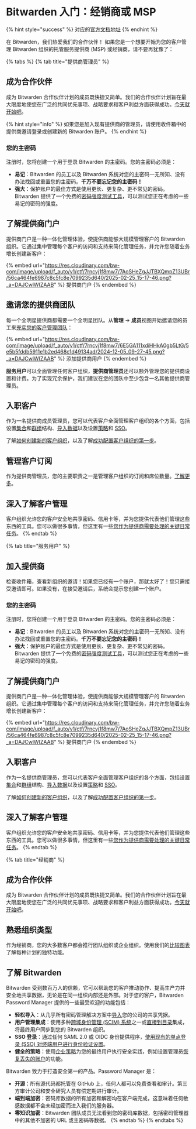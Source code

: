 # Bitwarden 入门：经销商或 MSP

{% hint style="success" %}
对应的[官方文档地址](https://bitwarden.com/help/get-started-provider/)
{% endhint %}

在 Bitwarden，我们热爱我们的合作伙伴！ 如果您是一个想要开始为您的客户管理 Bitwarden 组织的托管服务提供商 (MSP) 或经销商，请不要再犹豫了：

{% tabs %}
{% tab title="提供商管理员" %}
## 成为合作伙伴 <a href="#become-a-partner" id="become-a-partner"></a>

成为 Bitwarden 合作伙伴计划的成员既快捷又简单。我们的合作伙伴计划旨在最大限度地使您在广泛的共同优先事项、战略要求和客户利益方面获得成功。[今天就开始吧](https://bitwarden.com/partners/become-a-partner/)。

{% hint style="info" %}
如果您是加入现有提供商的管理员，请使用收件箱中的提供商邀请登录或创建新的 Bitwarden 账户。
{% endhint %}

### 您的主密码 <a href="#your-master-password" id="your-master-password"></a>

注册时，您将创建一个用于登录 Bitwarden 的主密码。您的主密码必须是：

* **易记**：Bitwarden 的员工以及 Bitwarden 系统对您的主密码一无所知、没有办法找回或重置您的主密码。**千万不要忘记您的主密码！**
* **强大**：保护账户的最佳方式是使用更长、更复杂、更不常见的密码。Bitwarden 提供了一个免费的[密码强度测试工具](https://bitwarden.com/password-strength/)，可以测试您正在考虑的一些易记的密码的强度。

## 了解提供商门户 <a href="#get-to-know-the-provider-portal" id="get-to-know-the-provider-portal"></a>

提供商门户是一种一体化管理体验，使提供商能够大规模管理客户的 Bitwarden 组织。它通过集中管理每个客户的访问和支持来简化管理任务，并允许您随着业务增长创建新客户：

{% embed url="https://res.cloudinary.com/bw-com/image/upload/f_auto/v1/ctf/7rncvj1f8mw7/7AoSHeZgJJTBXQmpZ13UBr/56ca464fe6987c8c5fc8e7099235d640/2025-02-25_15-17-46.png?_a=DAJCwlWIZAAB" %}
提供商门户
{% endembed %}

## 邀请您的提供商团队 <a href="#invite-your-provider-team" id="invite-your-provider-team"></a>

每一个全明星提供商都需要一个全明星团队。从**管理** → **成员**视图开始邀请您的员工来[充实您的客户管理团队](../../provider-portal/provider-users.md#onboard-provider-users)：

{% embed url="https://res.cloudinary.com/bw-com/image/upload/f_auto/v1/ctf/7rncvj1f8mw7/6E5GA111xdiHHkA0gb5LtG/5e5b5fddb5911e1b2ed468c1d49134ad/2024-12-05_09-27-45.png?_a=DAJCwlWIZAAB" %}
添加提供商用户
{% endembed %}

**服务用户**可以全面管理任何客户组织，**提供商管理员**还可以额外管理您的提供商设置和计费。为了实现冗余保护，我们建议在您的团队中至少包含一名其他提供商管理员。

## 入职客户 <a href="#onboard-clients" id="onboard-clients"></a>

作为一名提供商成员管理员，您可以代表客户全面管理客户组织的各个方面，包括设置[集合](../../organizations/collections.md)和[群组](../../organizations/groups.md)结构、[导入数据](../../import-export/import-data-to-an-organization.md)以及设置[策略](../../organizations/enterprise-policies.md)和 [SSO](../../login-with-sso/about-login-with-sso.md)。

了解[如何创建新的客户组织](../../provider-portal/start-a-client-organization.md)，以及了解[成功配置客户组织的第一步](../../provider-portal/start-a-client-organization.md#initial-setup-procedure)。

## 管理客户订阅 <a href="#manage-client-subscriptions" id="manage-client-subscriptions"></a>

作为提供商管理员，您的主要职责之一是管理客户组织的订阅和席位数量。[了解更多](../../provider-portal/provider-billing.md)。

## 深入了解客户管理 <a href="#dig-into-client-administration" id="dig-into-client-administration"></a>

客户组织允许您的客户安全地共享密码、信用卡等，并为您提供代表他们管理这些东西的工具。您可以做很多事情，但这里有一些[您作为提供商需要处理的关键日常任务](../../provider-portal/ongoing-administration.md)。
{% endtab %}

{% tab title="服务用户" %}
## 加入提供商 <a href="#join-your-provider" id="join-your-provider"></a>

检查收件箱，查看新组织的邀请！如果您已经有一个账户，那就太好了！您只需接受邀请即可。如果没有，在接受邀请后，系统会提示您创建一个账户。

### 您的主密码 <a href="#your-master-password" id="your-master-password"></a>

注册时，您将创建一个用于登录 Bitwarden 的主密码。您的主密码必须是：

* **易记**：Bitwarden 的员工以及 Bitwarden 系统对您的主密码一无所知、没有办法找回或重置您的主密码。**千万不要忘记您的主密码！**
* **强大**：保护账户的最佳方式是使用更长、更复杂、更不常见的密码。Bitwarden 提供了一个免费的[密码强度测试工具](https://bitwarden.com/password-strength/)，可以测试您正在考虑的一些易记的密码的强度。

## 了解提供商门户 <a href="#get-to-know-the-provider-portal" id="get-to-know-the-provider-portal"></a>

提供商门户是一种一体化管理体验，使提供商能够大规模管理客户的 Bitwarden 组织。它通过集中管理每个客户的访问和支持来简化管理任务，并允许您随着业务增长创建新客户：

{% embed url="https://res.cloudinary.com/bw-com/image/upload/f_auto/v1/ctf/7rncvj1f8mw7/7AoSHeZgJJTBXQmpZ13UBr/56ca464fe6987c8c5fc8e7099235d640/2025-02-25_15-17-46.png?_a=DAJCwlWIZAAB" %}
提供商门户
{% endembed %}

## 入职客户 <a href="#onboard-clients" id="onboard-clients"></a>

作为一名提供商管理员​​，您可以代表客户全面管理客户组织的各个方面，包括设置[集合](../../organizations/collections.md)和[群组](../../organizations/groups.md)结构、[导入数据](../../import-export/import-data-to-an-organization.md)以及设置[策略](../../organizations/enterprise-policies.md)和 [SSO](../../login-with-sso/about-login-with-sso.md)。

了解[如何创建新的客户组织](../../provider-portal/start-a-client-organization.md)，以及了解[成功配置客户组织的第一步](../../provider-portal/start-a-client-organization.md#initial-setup-procedure)。

## 深入了解客户管理 <a href="#dig-into-client-administration" id="dig-into-client-administration"></a>

客户组织允许您的客户安全地共享密码、信用卡等，并为您提供代表他们管理这些东西的工具。您可以做很多事情，但这里有一些[您作为提供商需要处理的关键日常任务](../../provider-portal/ongoing-administration.md)。
{% endtab %}

{% tab title="经销商" %}
## 成为合作伙伴 <a href="#become-a-partner" id="become-a-partner"></a>

成为 Bitwarden 合作伙伴计划的成员既快捷又简单。我们的合作伙伴计划旨在最大限度地使您在广泛的共同优先事项、战略要求和客户利益方面获得成功。[今天就开始吧](https://bitwarden.com/partners/become-a-partner/)。

## 熟悉组织类型 <a href="#get-acquainted-with-organization-types" id="get-acquainted-with-organization-types"></a>

作为经销商，您的大多数客户都会推行团队组织或企业组织。使用我们的[比较图表](../../plans-and-pricing/password-manager/about-bitwarden-plans.md#compare-business-plans)了解每种计划的独特功能。

## 了解 Bitwarden <a href="#learn-about-bitwarden" id="learn-about-bitwarden"></a>

Bitwarden 受到数百万人的信赖，它可以帮助您的客户推动协作、提高生产力并安全地共享数据，无论是在同一组织内部还是外部。对于您的客户，Bitwarden Password Manager 提供的一些最受欢迎的功能包括：

* **轻松导入**：从几乎所有密码管理解决方案中[导入](../../import-export/import-data-to-an-organization.md)您的公司的共享凭据。
* **用户管理集成**：使用多种[跨域身份管理 (SCIM) 系统](../../scim/about-scim.md)之一或[直接到目录](../../directory-connector/about-directory-connector.md)集成，将最终用户同步到您的 Bitwarden 组织。
* **SSO 登录**：通过任何 SAML 2.0 或 OIDC 身份提供程序，[使用现有的单点登录 (SSO) 对终端用户进行身份验证设置](../../login-with-sso/about-login-with-sso.md)。
* **健全的策略**：使用[企业策略](../../organizations/enterprise-policies.md)为您的最终用户执行安全实践，例如设置管理员[恢复丢失的账户](../../organizations/admin-password-reset.md)的功能。

Bitwarden 致力于打造安全第一的产品。Password Manager 是：

* **开源**：所有源代码都托管在 GitHub 上，任何人都可以免费查看和审计。第三方审计公司和安全研究人员有偿定期进行审计。
* **端到端加密**：密码库数据的所有加密和解密均在客户端完成，这意味着任何敏感数据都不会未经加密而进入我们的服务器。
* **零知识加密**：Bitwarden 团队成员无法看到您的密码库数据，包括密码管理器中的其他不加密的 URL 或主密码等数据。
{% endtab %}
{% endtabs %}
